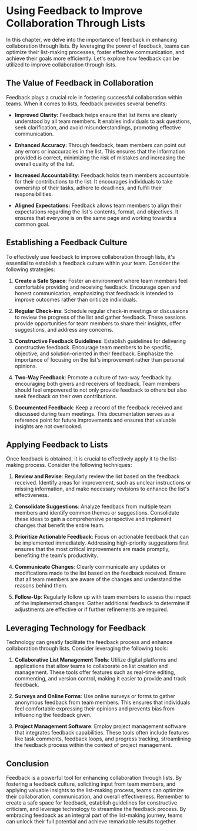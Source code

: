 Using Feedback to Improve Collaboration Through Lists
================================================================

In this chapter, we delve into the importance of feedback in enhancing collaboration through lists. By leveraging the power of feedback, teams can optimize their list-making processes, foster effective communication, and achieve their goals more efficiently. Let's explore how feedback can be utilized to improve collaboration through lists.

The Value of Feedback in Collaboration
--------------------------------------

Feedback plays a crucial role in fostering successful collaboration within teams. When it comes to lists, feedback provides several benefits:

* **Improved Clarity:** Feedback helps ensure that list items are clearly understood by all team members. It enables individuals to ask questions, seek clarification, and avoid misunderstandings, promoting effective communication.

* **Enhanced Accuracy:** Through feedback, team members can point out any errors or inaccuracies in the list. This ensures that the information provided is correct, minimizing the risk of mistakes and increasing the overall quality of the list.

* **Increased Accountability:** Feedback holds team members accountable for their contributions to the list. It encourages individuals to take ownership of their tasks, adhere to deadlines, and fulfill their responsibilities.

* **Aligned Expectations:** Feedback allows team members to align their expectations regarding the list's contents, format, and objectives. It ensures that everyone is on the same page and working towards a common goal.

Establishing a Feedback Culture
-------------------------------

To effectively use feedback to improve collaboration through lists, it's essential to establish a feedback culture within your team. Consider the following strategies:

1. **Create a Safe Space**: Foster an environment where team members feel comfortable providing and receiving feedback. Encourage open and honest communication, emphasizing that feedback is intended to improve outcomes rather than criticize individuals.

2. **Regular Check-ins**: Schedule regular check-in meetings or discussions to review the progress of the list and gather feedback. These sessions provide opportunities for team members to share their insights, offer suggestions, and address any concerns.

3. **Constructive Feedback Guidelines**: Establish guidelines for delivering constructive feedback. Encourage team members to be specific, objective, and solution-oriented in their feedback. Emphasize the importance of focusing on the list's improvement rather than personal opinions.

4. **Two-Way Feedback**: Promote a culture of two-way feedback by encouraging both givers and receivers of feedback. Team members should feel empowered to not only provide feedback to others but also seek feedback on their own contributions.

5. **Documented Feedback**: Keep a record of the feedback received and discussed during team meetings. This documentation serves as a reference point for future improvements and ensures that valuable insights are not overlooked.

Applying Feedback to Lists
--------------------------

Once feedback is obtained, it is crucial to effectively apply it to the list-making process. Consider the following techniques:

1. **Review and Revise**: Regularly review the list based on the feedback received. Identify areas for improvement, such as unclear instructions or missing information, and make necessary revisions to enhance the list's effectiveness.

2. **Consolidate Suggestions**: Analyze feedback from multiple team members and identify common themes or suggestions. Consolidate these ideas to gain a comprehensive perspective and implement changes that benefit the entire team.

3. **Prioritize Actionable Feedback**: Focus on actionable feedback that can be implemented immediately. Addressing high-priority suggestions first ensures that the most critical improvements are made promptly, benefiting the team's productivity.

4. **Communicate Changes**: Clearly communicate any updates or modifications made to the list based on the feedback received. Ensure that all team members are aware of the changes and understand the reasons behind them.

5. **Follow-Up**: Regularly follow up with team members to assess the impact of the implemented changes. Gather additional feedback to determine if adjustments are effective or if further refinements are required.

Leveraging Technology for Feedback
----------------------------------

Technology can greatly facilitate the feedback process and enhance collaboration through lists. Consider leveraging the following tools:

1. **Collaborative List Management Tools**: Utilize digital platforms and applications that allow teams to collaborate on list creation and management. These tools offer features such as real-time editing, commenting, and version control, making it easier to provide and track feedback.

2. **Surveys and Online Forms**: Use online surveys or forms to gather anonymous feedback from team members. This ensures that individuals feel comfortable expressing their opinions and prevents bias from influencing the feedback given.

3. **Project Management Software**: Employ project management software that integrates feedback capabilities. These tools often include features like task comments, feedback loops, and progress tracking, streamlining the feedback process within the context of project management.

Conclusion
----------

Feedback is a powerful tool for enhancing collaboration through lists. By fostering a feedback culture, soliciting input from team members, and applying valuable insights to the list-making process, teams can optimize their collaboration, communication, and overall effectiveness. Remember to create a safe space for feedback, establish guidelines for constructive criticism, and leverage technology to streamline the feedback process. By embracing feedback as an integral part of the list-making journey, teams can unlock their full potential and achieve remarkable results together.
